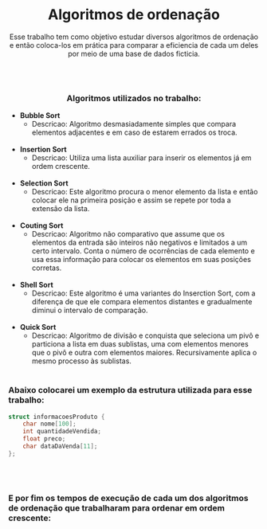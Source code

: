 <div align="center">
  <h1>Algoritmos de ordenação</h1>
  <p> Esse trabalho tem como objetivo estudar diversos algoritmos de ordenação e então coloca-los em prática para comparar a eficiencia de cada um deles por meio de uma base de dados ficticia.</p> <br></br>
 
  <h3>Algoritmos utilizados no trabalho: </h3>
</div>

* **Bubble Sort**
  * Descricao: Algoritmo desmasiadamente simples que compara elementos adjacentes e em caso de estarem errados os troca.
<br></br>
* **Insertion Sort**
  * Descricao: Utiliza uma lista auxiliar para inserir os elementos já em ordem crescente.
<br></br>
* **Selection Sort**
  * Descricao: Este algoritmo procura o menor elemento da lista e então colocar ele na primeira posição e assim se repete por toda a extensão da lista.
<br></br>
* **Couting Sort**
  * Descricao: Algoritmo não comparativo que assume que os elementos da entrada são inteiros não negativos e limitados a um certo intervalo. Conta o número de ocorrências de cada elemento e usa essa informação para colocar os elementos em suas posições corretas.
<br></br>
* **Shell Sort**
  * Descricao: Este algoritmo é uma variantes do Inserction Sort, com a diferença de que ele compara elementos distantes e gradualmente diminui o intervalo de comparação.
<br></br>
* **Quick Sort**
  * Descricao: Algoritmo de divisão e conquista que seleciona um pivô e particiona a lista em duas sublistas, uma com elementos menores que o pivô e outra com elementos maiores. Recursivamente aplica o mesmo processo às sublistas.
<br></br>
<h3>Abaixo colocarei um exemplo da estrutura utilizada para esse trabalho:</h3>

```cpp
struct informacoesProduto {
    char nome[100];
    int quantidadeVendida;
    float preco;
    char dataDaVenda[11];
};
```
<br></br>
<h3>E por fim os tempos de execução de cada um dos algoritmos de ordenação que trabalharam para ordenar em ordem crescente: </h3>


